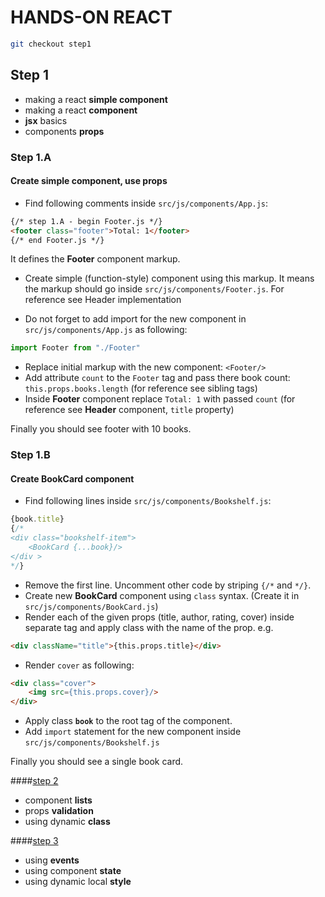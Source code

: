 # HANDS-ON REACT 

```sh
git checkout step1
```

## Step 1

- making a react **simple component**
- making a react **component**
- **jsx** basics
- components **props**

### Step 1.A

#### Create simple component, use **props**

- Find following comments inside `src/js/components/App.js`:

```html
{/* step 1.A - begin Footer.js */}
<footer class="footer">Total: 1</footer>
{/* end Footer.js */}
```

It defines the **Footer** component markup.

- Create simple (function-style) component using this markup. It means the markup should go inside `src/js/components/Footer.js`.
For reference see Header implementation

- Do not forget to add import for the new component in `src/js/components/App.js` as following:

```javascript
import Footer from "./Footer"
```

- Replace initial markup with the new component: `<Footer/>`
- Add attribute `count` to the `Footer` tag and pass there book count: `this.props.books.length` (for reference see sibling tags)
- Inside **Footer** component replace `Total: 1` with passed `count` (for reference see **Header** component, `title` property)
  
Finally you should see footer with 10 books.

### Step 1.B

#### Create **BookCard** component

- Find following lines inside `src/js/components/Bookshelf.js`:

```javascript
{book.title}
{/*
<div class="bookshelf-item">
    <BookCard {...book}/>
</div >
*/}
```

- Remove the first line. Uncomment other code by striping `{/*` and `*/}`.
- Create new **BookCard** component using `class` syntax. (Create it in `src/js/components/BookCard.js`) 
- Render each of the given props (title, author, rating, cover) inside separate tag and apply class with the name of the prop. e.g. 

```html
<div className="title">{this.props.title}</div>
```

- Render `cover` as following:

```html
<div class="cover">
    <img src={this.props.cover}/>
</div>
```

- Apply class **`book`** to the root tag of the component.
- Add `import` statement for the new component inside `src/js/components/Bookshelf.js`

Finally you should see a single book card. 


####[step 2](https://github.com/urrri/hands-on-react/tree/step2)
- component **lists**
- props **validation**
- using dynamic **class**


####[step 3](https://github.com/urrri/hands-on-react/tree/step3)
- using **events**
- using component **state**
- using dynamic local **style**
